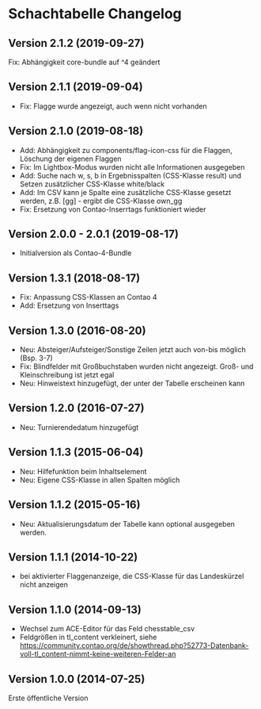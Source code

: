 # Schachtabelle Changelog

## Version 2.1.2 (2019-09-27)

Fix: Abhängigkeit core-bundle auf ^4 geändert

## Version 2.1.1 (2019-09-04)

- Fix: Flagge wurde angezeigt, auch wenn nicht vorhanden

## Version 2.1.0 (2019-08-18)

- Add: Abhängigkeit zu components/flag-icon-css für die Flaggen, Löschung der eigenen Flaggen
- Fix: Im Lightbox-Modus wurden nicht alle Informationen ausgegeben
- Add: Suche nach w, s, b in Ergebnisspalten (CSS-Klasse result) und Setzen zusätzlicher CSS-Klasse white/black
- Add: Im CSV kann je Spalte eine zusätzliche CSS-Klasse gesetzt werden, z.B. [gg] - ergibt die CSS-Klasse own_gg
- Fix: Ersetzung von Contao-Inserrtags funktioniert wieder

## Version 2.0.0 - 2.0.1 (2019-08-17)

- Initialversion als Contao-4-Bundle

## Version 1.3.1 (2018-08-17)

- Fix: Anpassung CSS-Klassen an Contao 4
- Add: Ersetzung von Inserttags

## Version 1.3.0 (2016-08-20)

- Neu: Absteiger/Aufsteiger/Sonstige Zeilen jetzt auch von-bis möglich (Bsp. 3-7)
- Fix: Blindfelder mit Großbuchstaben wurden nicht angezeigt. Groß- und Kleinschreibung ist jetzt egal
- Neu: Hinweistext hinzugefügt, der unter der Tabelle erscheinen kann

## Version 1.2.0 (2016-07-27)

- Neu: Turnierendedatum hinzugefügt

## Version 1.1.3 (2015-06-04)

- Neu: Hilfefunktion beim Inhaltselement
- Neu: Eigene CSS-Klasse in allen Spalten möglich

## Version 1.1.2 (2015-05-16)

- Neu: Aktualisierungsdatum der Tabelle kann optional ausgegeben werden.

## Version 1.1.1 (2014-10-22)

- bei aktivierter Flaggenanzeige, die CSS-Klasse für das Landeskürzel nicht anzeigen

## Version 1.1.0 (2014-09-13)

- Wechsel zum ACE-Editor für das Feld chesstable_csv
- Feldgrößen in tl_content verkleinert, siehe
https://community.contao.org/de/showthread.php?52773-Datenbank-voll-tl_content-nimmt-keine-weiteren-Felder-an

## Version 1.0.0 (2014-07-25)

Erste öffentliche Version